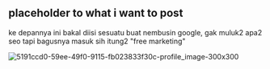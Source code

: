 ## placeholder to what i want to post
ke depannya ini bakal diisi sesuatu buat nembusin google, gak muluk2 apa2 seo tapi bagusnya masuk sih itung2 "free marketing"

![5191ccd0-59ee-49f0-9115-fb023833f30c-profile_image-300x300](https://github.com/orenzmania/orenzmania.github.io/assets/32102688/17784aa2-627e-414d-b8fd-7e84212c5770)
